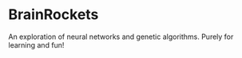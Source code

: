 # BrainRockets
An exploration of neural networks and genetic algorithms. Purely for learning and fun!
